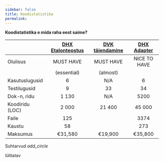 ```yaml
---
sidebar: false
title: Koodistatistika
permalink: 
---
```


__Koodistatistika e mida raha eest saime?__

|    | [DHX Etalonteostus](https://github.com/e-gov/DHX-etalon) | [DVK täiendamine](https://github.com/e-gov/DVK) | [DHX Adapter](https://github.com/e-gov/DHX-adapter) |
|----------------|:-----------:|:----------:|:------------:|
| Olulisus       | MUST HAVE   | MUST HAVE  | NICE TO HAVE |
|                | (essential) | (almost) | |              |
| Kasutuslugusid | 6           | N/A        | 6            |
| Testilugusid   | 9           | 33         | 34           |
| Dok-n, ridu    | 1 130       | N/A        | 5200         |
| Koodiridu (LOC)| 2 000       | 21 400     | 45 000       |
| Faile          | 125         |            | 3374         |
| Kaustu         | 58          |            | 273          |
| Maksumus       | €31,580     | €19,900    | €35,800      |

<span id='L1' class="lyliti">Suhtarvud
 <i class='material-icons'>add_circle</i></span>

<div id='lylitatavL1'>
  lülitatav
</div>
  